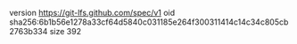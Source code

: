 version https://git-lfs.github.com/spec/v1
oid sha256:6b1b56e1278a33cf64d5840c031185e264f300311414c14c34c805cb2763b334
size 392
